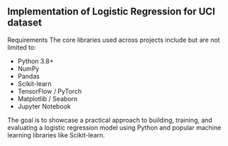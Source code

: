 ## Implementation of Logistic Regression for UCI dataset 

Requirements
The core libraries used across projects include but are not limited to:

- Python 3.8+
- NumPy
- Pandas
- Scikit-learn
- TensorFlow / PyTorch
- Matplotlib / Seaborn
- Jupyter Notebook

The goal is to showcase a practical approach to building, training, and evaluating a logistic regression model using Python and popular machine learning libraries like Scikit-learn.
